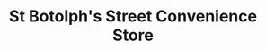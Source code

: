 ---
title: "St Botolph's Street Convenience Store"
url: /colchester/st-botolphs-street-convenience-store/
shop: Lebensmittel
---